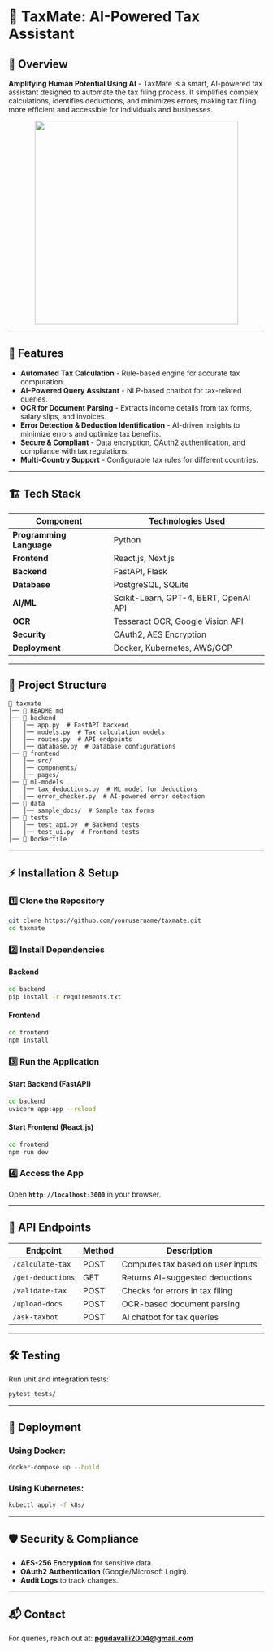 # 🚀 TaxMate: AI-Powered Tax Assistant

## 📌 Overview

**Amplifying Human Potential Using AI** - TaxMate is a smart, AI-powered tax assistant designed to automate the tax filing process. It simplifies complex calculations, identifies deductions, and minimizes errors, making tax filing more efficient and accessible for individuals and businesses.

<p align="center">
    <img width="400" src="https://github.com/user-attachments/assets/78fc0bdb-c06d-4eda-99b2-2b84605b37dc">

--- 

## 🌟 Features
- **Automated Tax Calculation** - Rule-based engine for accurate tax computation.  
- **AI-Powered Query Assistant** - NLP-based chatbot for tax-related queries.  
- **OCR for Document Parsing** - Extracts income details from tax forms, salary slips, and invoices.  
- **Error Detection & Deduction Identification** - AI-driven insights to minimize errors and optimize tax benefits.  
- **Secure & Compliant** - Data encryption, OAuth2 authentication, and compliance with tax regulations.  
- **Multi-Country Support** - Configurable tax rules for different countries.  

---

## 🏗️ Tech Stack

| Component          | Technologies Used |
|-------------------|------------------|
| **Programming Language**      | Python |
| **Frontend**      | React.js, Next.js |
| **Backend**       | FastAPI, Flask |
| **Database**      | PostgreSQL, SQLite |
| **AI/ML**        | Scikit-Learn, GPT-4, BERT, OpenAI API |
| **OCR**          | Tesseract OCR, Google Vision API |
| **Security**      | OAuth2, AES Encryption |
| **Deployment**    | Docker, Kubernetes, AWS/GCP |

---
## 📂 Project Structure

```
📁 taxmate
│── 📄 README.md
│── 📁 backend
│   │── app.py  # FastAPI backend
│   │── models.py  # Tax calculation models
│   │── routes.py  # API endpoints
│   │── database.py  # Database configurations
│── 📁 frontend
│   │── src/
│   │── components/
│   │── pages/
│── 📁 ml-models
│   │── tax_deductions.py  # ML model for deductions
│   │── error_checker.py  # AI-powered error detection
│── 📁 data
│   │── sample_docs/  # Sample tax forms
│── 📁 tests
│   │── test_api.py  # Backend tests
│   │── test_ui.py  # Frontend tests
│── 📄 Dockerfile
```

---
## ⚡ Installation & Setup

### 1️⃣ Clone the Repository
```sh
git clone https://github.com/yourusername/taxmate.git
cd taxmate
```

### 2️⃣ Install Dependencies
#### Backend
```sh
cd backend
pip install -r requirements.txt
```
#### Frontend
```sh
cd frontend
npm install
```

### 3️⃣ Run the Application
#### Start Backend (FastAPI)
```sh
cd backend
uvicorn app:app --reload
```
#### Start Frontend (React.js)
```sh
cd frontend
npm run dev
```

### 4️⃣ Access the App
Open **`http://localhost:3000`** in your browser.

---
## 🎯 API Endpoints

| Endpoint | Method | Description |
|----------|--------|-------------|
| `/calculate-tax` | POST | Computes tax based on user inputs |
| `/get-deductions` | GET | Returns AI-suggested deductions |
| `/validate-tax` | POST | Checks for errors in tax filing |
| `/upload-docs` | POST | OCR-based document parsing |
| `/ask-taxbot` | POST | AI chatbot for tax queries |

---
## 🛠️ Testing

Run unit and integration tests:
```sh
pytest tests/
```

---
## 🚀 Deployment
### Using Docker:
```sh
docker-compose up --build
```

### Using Kubernetes:
```sh
kubectl apply -f k8s/
```

---
## 🛡️ Security & Compliance
- **AES-256 Encryption** for sensitive data.
- **OAuth2 Authentication** (Google/Microsoft Login).
- **Audit Logs** to track changes.

---
## 📬 Contact
For queries, reach out at: **pgudavalli2004@gmail.com**  
